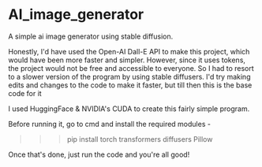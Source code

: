 # AI_image_generator
A simple ai image generator using stable diffusion.

Honestly, I'd have used the Open-AI Dall-E API to make this project, which would have been more faster and simpler. However, since it uses tokens, the project would not be free and accessible to everyone. So I had to resort to a slower version of the program by using stable diffusers. I'd try making edits and changes to the code to make it faster, but till then this is the base code for it

I used HuggingFace & NVIDIA's CUDA to create this fairly simple program.

Before running it, go to cmd and install the required modules -
>>> pip install torch transformers diffusers Pillow

Once that's done, just run the code and you're all good!
